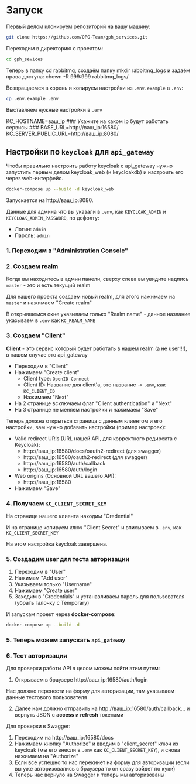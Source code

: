 # Запуск
Первый делом клонируем репозиторий на вашу машину:
```bash
git clone https://github.com/OPG-Team/gph_services.git
```

Переходим в директорию с проектом:
```bash
cd gph_sevices
```
Теперь в папку cd rabbitmq, создаём папку mkdir rabbitmq_logs и задаём права доступа: chown -R 999:999 rabbitmq_logs/

Возвращаемся в корень и копируем настройки из `.env.example` в `.env`:
```bash
cp .env.example .env
```

Выставляем нужные настройки в `.env`

KC_HOSTNAME=ваш_ip                           ### Укажите на каком ip будут работать сервисы ###
BASE_URL=http://ваш_ip:16580/    
KC_SERVER_PUBLIC_URL=http://ваш_ip:8080/   

## Настройки по `keycloak` для `api_gateway`
Чтобы правильно настроить работу keycloak с api_gateway нужно запустить первым делом keycloak_web (и keycloakdb) и настроить его через web-интерфейс.
```bash
docker-compose up --build -d keycloak_web
```

Запускается на http://ваш_ip:8080.

Данные для админа что вы указали в `.env`, как `KEYCLOAK_ADMIN` и `KEYCLOAK_ADMIN_PASSWORD`, по дефолту:
- Логин: `admin`
- Пароль: `admin`

### 1. Переходим в "Administration Console"
### 2. Создаем realm
Когда вы находитесь в админ панели, сверху слева вы увидите надпись `master` - это и есть текущий realm

Для нашего проекта создаем новый realm, для этого нажимаем на `master` и нажимаем "Create realm"

В открывшемся окне указываем только "Realm name" - данное название указываем в `.env` как `KC_REALM_NAME`

### 3. Создаем "Client"
**Client** - это сервис который будет работать в нашем realm (а не user!!!), в нашем случае это api_gateway 

- Переходим в "Client"
- Нажимаем "Create client"
    - Client type: `OpenID Connect`
    - Client ID: Название для client'а, это название -> `.env`, как `KC_CLIENT_ID`
    - Нажимаем "Next"
- На 2 странице всключаем флаг "Client authentication" и "Next"
- На 3 странице не меняем настройки и нажимаем "Save"

Теперь должна открыться страница с данным клиентом и его настройки, вам нужно добавить настройки (пример настроек):
- Valid redirect URIs (URL нашей API, для корректного редиректа с Keycloak):
    - http://ваш_ip:16580/docs/oauth2-redirect (для swagger)
    - http://ваш_ip:16580/oauth2-redirect (для swagger)
    - http://ваш_ip:16580/auth/callback
    - http://ваш_ip:16580/auth/login
- Web origins (Основной URL вашего API):
    - http://ваш_ip:16580
- Нажимаем "Save"

### 4. Получаем `KC_CLIENT_SECRET_KEY`
На странице нашего клиента находим "Credential"

И на странице копируем ключ "Client Secret" и вписываем в `.env`, как `KC_CLIENT_SECRET_KEY`

На этом настройка keycloak завершена.

### 5. Создадим user для теста авторизации
1. Переходим в "User"
2. Нажимам "Add user"
3. Указываем только "Username"
4. Нажимаем "Create user"
5. Заходим в "Credentials" и устанавливаем пароль для пользователя (убрать галочку с Temporary)

И запускам проект через **docker-compose**:
```bash
docker-compose up --build -d
```

### 5. Теперь можем запускать `api_gateway`

### 6. Тест авторизации
Для проверки работы API в целом можем пойти этим путем:
1. Открываем в браузере http://ваш_ip:16580/auth/login

Нас должно перенести на форму для авторизации, там указываем данные тестового пользователя

2. Далее нам должно отправить на http://ваш_ip:16580/auth/callback... и вернуть JSON с **access** и **refresh** токенами

Для проверки в Swagger:
1. Переходим на http://ваш_ip:16580/docs 
2. Нажимаем кнопку "Authorize" и вводим в "client_secret" ключ из keycloak (мы его внесли в `.env` как `KC_CLIENT_SECRET_KEY`), и снова нажимаем на "Authorize"
3. Если все успешно то нас перекинет на форму для авторизации (если вы уже авторизовались  с браузера то он сразу войдет по куки)
4. Теперь нас вернуло на Swagger и теперь мы авторизованы
